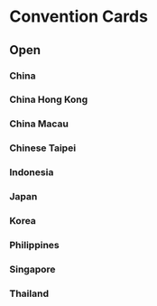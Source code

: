 # Convention Cards
## Open
### China

### China Hong Kong

### China Macau

### Chinese Taipei

### Indonesia

### Japan

### Korea

### Philippines

### Singapore

### Thailand
